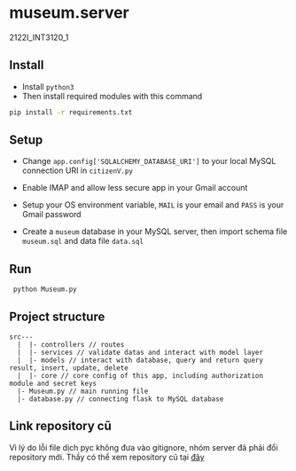 # museum.server
2122I_INT3120_1

## Install
* Install ```python3```
* Then install required modules with this command
```bash
pip install -r requirements.txt
```

## Setup
* Change ```app.config['SQLALCHEMY_DATABASE_URI']``` to your local MySQL connection URI in ```citizenV.py```

* Enable IMAP and allow less secure app in your Gmail account 

* Setup your OS environment variable, ```MAIL``` is your email and ```PASS``` is your Gmail password

* Create a ```museum``` database in your MySQL server, then import schema file ```museum.sql``` and data file ```data.sql```

## Run
``` python Museum.py```

## Project structure
```
src---
  |  |- controllers // routes
  |  |- services // validate datas and interact with model layer
  |  |- models // interact with database, query and return query result, insert, update, delete
  |  |- core // core config of this app, including authorization module and secret keys
  |- Museum.py // main running file
  |- database.py // connecting flask to MySQL database
```

## Link repository cũ
Vì lý do lỗi file dịch pyc không đưa vào gitignore, nhóm server đã phải đổi repository mới. Thầy có thể xem repository cũ tại [đây](https://github.com/tuyenshin2004/MuseumBackend)

